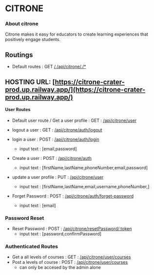 # CITRONE

### About citrone
  Citrone makes it easy for educators to create learning experiences that positively engage students.

## Routings
- Default routes : GET [/](/),[/api/citrone/](/api/citrone/),[/*](/*)

## HOSTING URL: [https://citrone-crater-prod.up.railway.app/](https://citrone-crater-prod.up.railway.app/)
#### User Routes

- Default user route / Get a user profile : GET : [/api/citrone/user](/api/citrone/user)

- logout a user : GET :  [/api/citrone/auth/logout](/api/citrone/user/logout)
- login a user : POST :  [/api/citrone/auth/login](/api/citrone/user/login)
    - input text : [email,password]

- Create a user : POST :  [/api/citrone/auth](/api/citrone/user)
    - input text : [firstName,lastName,phoneNumber,email,password]
- update a user profile : PUT :  [/api/citrone/user](/api/citrone/user)
    - input text : [firstName,lastName,email,username,phoneNumber,]


- Forget Password : POST : [/api/citrone/auth/forget-password](/forget-password)
    - input text : [email]


### Password Reset
- Reset Password : POST : [/api/citrone/resetPassword/:token](/api/citrone/resetPassword/:token)
    - input text : [password,confirmPassword] 
    
    
    
### Authenticated Routes
- Get a all levels of courses : GET : [/api/citrone/user/courses](/api/citrone/user/courses)
- Post a levels of course : POST : [/api/citrone/user/courses](/api/citrone/user/courses)
    - can only be accesed by the admin alone
